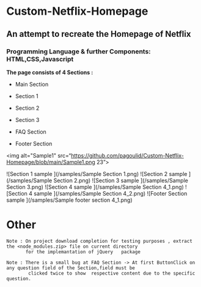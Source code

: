 # Custom-Netflix-Homepage
 ## An attempt to recreate the Homepage of Netflix
  ### Programming Language & further Components:  HTML,CSS,Javascript

**The page consists of 4 Sections :**
			
 * Main Section
		
 * Section 1
		
 * Section 2
		
 * Section 3
		
 * FAQ Section
		
 * Footer Section






<img alt="Sample1" src=“https://github.com/pagoulid/Custom-Netflix-Homepage/blob/main/Sample1.png 23”>


![Section 1 sample ](/samples/Sample Section 1.png)
![Section 2 sample ](/samples/Sample Section 2.png)
![Section 3 sample ](/samples/Sample Section 3.png)
![Section 4 sample ](/samples/Sample Section 4_1.png)
![Section 4 sample ](/samples/Sample Section 4_2.png)
![Footer Section  sample ](/samples/Sample footer section 4_1.png)
		
# Other
	
	Note : On project download completion for testing purposes , extract the <node_modules.zip> file on current directory  
	       for the implemantation of jQuery   package 
	
	Note : There is a small bug at FAQ Section -> At first ButtonClick on any question field of the Section,field must be 
	        clicked twice to show  respective content due to the specific question.
